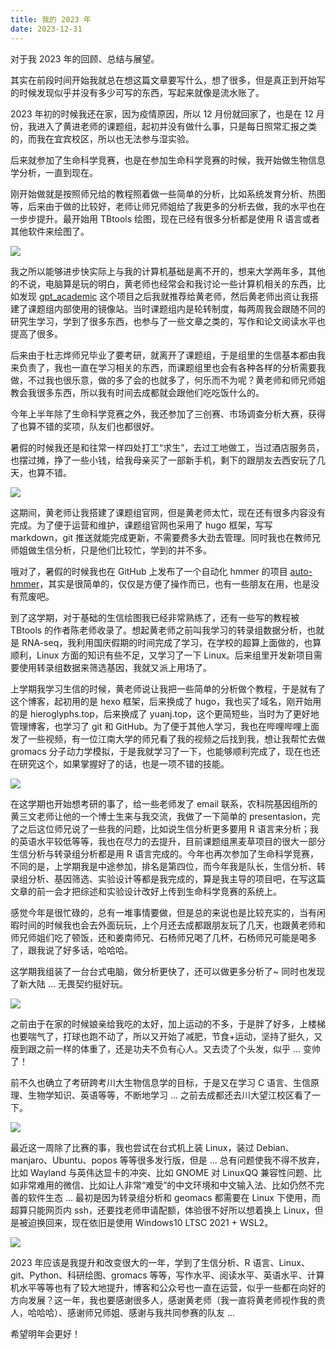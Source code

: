 ```yaml
---
title: 我的 2023 年
date: 2023-12-31
---
```


对于我 2023 年的回顾、总结与展望。

<!--more-->

其实在前段时间开始我就总在想这篇文章要写什么，想了很多，但是真正到开始写的时候发现似乎并没有多少可写的东西，写起来就像是流水账了。

2023 年初的时候我还在家，因为疫情原因，所以 12 月份就回家了，也是在 12 月份，我进入了黄进老师的课题组，起初并没有做什么事，只是每日照常汇报之类的，而我在宜宾校区，所以也无法参与湿实验。

后来就参加了生命科学竞赛，也是在参加生命科学竞赛的时候，我开始做生物信息学分析，一直到现在。

刚开始做就是按照师兄给的教程照着做一些简单的分析，比如系统发育分析、热图等，后来由于做的比较好，老师让师兄师姐给了我更多的分析去做，我的水平也在一步步提升。最开始用 TBtools 绘图，现在已经有很多分析都是使用 R 语言或者其他软件来绘图了。

![](https://images.yuanj.top/202312312121010.png)

我之所以能够进步快实际上与我的计算机基础是离不开的，想来大学两年多，其他的不说，电脑算是玩的明白，黄老师也经常会和我讨论一些计算机相关的东西，比如发现 [gpt_academic](https://github.com/binary-husky/gpt_academic) 这个项目之后我就推荐给黄老师，然后黄老师出资让我搭建了课题组内部使用的镜像站。当时课题组内是轮转制度，每两周我会跟随不同的研究生学习，学到了很多东西，也参与了一些文章之类的，写作和论文阅读水平也提高了很多。

后来由于杜志烨师兄毕业了要考研，就离开了课题组，于是组里的生信基本都由我来负责了，我也一直在学习相关的东西，而课题组里也会有各种各样的分析需要我做，不过我也很乐意，做的多了会的也就多了，何乐而不为呢？黄老师和师兄师姐教会我很多东西，所以我有时间去成都就会跟他们吃吃饭什么的。

今年上半年除了生命科学竞赛之外，我还参加了三创赛、市场调查分析大赛，获得了也算不错的奖项，队友们也都很好。

暑假的时候我还是和往常一样四处打工“求生”，去过工地做工，当过酒店服务员，也摆过摊，挣了一些小钱，给我母亲买了一部新手机，剩下的跟朋友去西安玩了几天，也算不错。

![](https://images.yuanj.top/202312312124836.jpg)

这期间，黄老师让我搭建了课题组官网，但是黄老师太忙，现在还有很多内容没有完成。为了便于运营和维护，课题组官网也采用了 hugo 框架，写写 markdown，git 推送就能完成更新，不需要费多大劲去管理。同时我也在教师兄师姐做生信分析，只是他们比较忙，学到的并不多。

哦对了，暑假的时候我也在 GitHub 上发布了一个自动化 hmmer 的项目 [auto-hmmer](https://github.com/imjiaoyuan/auto-hmmer)，其实是很简单的，仅仅是方便了操作而已，也有一些朋友在用，也是没有荒废吧。

到了这学期，对于基础的生信绘图我已经非常熟练了，还有一些写的教程被 TBtools 的作者陈老师收录了。​想起黄老师之前叫我学习的转录组数据分析，也就是 RNA-seq，我利用国庆假期的时间完成了学习，在学校的超算上面做的，也算顺利，Linux 方面的知识有些不足，又学习了一下 Linux。后来组里开发新项目需要使用转录组数据来筛选基因，我就又派上用场了。

上学期我学习生信的时候，黄老师说让我把一些简单的分析做个教程，于是就有了这个博客，起初用的是 hexo 框架，后来换成了 hugo，我也买了域名，刚开始用的是 hieroglyphs.top，后来换成了 yuanj.top，这个更简短些，当时为了更好地管理博客，也学习了 git 和 GitHub。为了便于其他人学习，我也在哔哩哔哩上面发了一些视频，有一位江南大学的师兄看了我的视频之后找到我，想让我帮忙去做 gromacs 分子动力学模拟，于是我就学习了一下，也能够顺利完成了，现在也还在研究这个，如果掌握好了的话，也是一项不错的技能。

![](https://images.yuanj.top/202312312131224.png)

在这学期也开始想考研的事了，给一些老师发了 email 联系，农科院基因组所的黄三文老师让他的一个博士生来与我交流，我做了一下简单的 presentasion，完了之后这位师兄说了一些我的问题，比如说生信分析更多要用 R 语言来分析；我的英语水平较低等等，我也在尽力的去提升，目前课题组黑麦草项目的很大一部分生信分析与转录组分析都是用 R 语言完成的。今年也再次参加了生命科学竞赛，不同的是，上学期我是中途参加，排名是第四位，而今年我是队长，生信分析、转录组分析、基因筛选、实验设计等都是我完成的，算是我主导的项目吧，在写这篇文章的前一会才把综述和实验设计改好上传到生命科学竞赛的系统上。

感觉今年是很忙碌的，总有一堆事情要做，但是总的来说也是比较充实的，当有闲暇时间的时候我也会去外面玩玩，上个月还去成都跟朋友玩了几天，也跟黄老师和师兄师姐们吃了顿饭，还和姜南师兄、石杨师兄喝了几杯，石杨师兄可能是喝多了，跟我说了好多话，哈哈哈。

这学期我组装了一台台式电脑，做分析更快了，还可以做更多分析了~ 同时也发现了新大陆 ... 无畏契约挺好玩。

![](https://images.yuanj.top/202312312132266.jpg)

之前由于在家的时候娘亲给我吃的太好，加上运动的不多，于是胖了好多，上楼梯也要喘气了，打球也跑不动了，所以又开始了减肥，节食+运动，坚持了挺久，又瘦到跟之前一样的体重了，还是功夫不负有心人。又去烫了个头发，似乎 ... 变帅了！

前不久也确立了考研跨考川大生物信息学的目标，于是又在学习 C 语言、生信原理、生物学知识、英语等等，不断地学习 ... 之前去成都还去川大望江校区看了一下。

![](https://images.yuanj.top/202312312133957.jpg)

最近这一周除了比赛的事，我也尝试在台式机上装 Linux，装过 Debian、manjaro、Ubuntu、popos 等等很多发行版，但是 ... 总有问题使我不得不放弃，比如 Wayland 与英伟达显卡的冲突、比如 GNOME 对 LinuxQQ 兼容性问题、比如非常难用的微信、比如让人非常“难受”的中文环境和中文输入法、比如仍然不完善的软件生态 ... 最初是因为转录组分析和 geomacs 都需要在 Linux 下使用，而超算只能网页内 ssh，还要找老师申请配额，体验很不好所以想着换上 Linux，但是被迫换回来，现在依旧是使用 Windows10 LTSC 2021 + WSL2。

![](https://images.yuanj.top/202312312141605.png)

2023 年应该是我提升和改变很大的一年，学到了生信分析、R 语言、Linux、git、Python、科研绘图、gromacs 等等，写作水平、阅读水平、英语水平、计算机水平等等也有了较大地提升，博客和公众号也一直在运营，似乎一些都在向好的方向发展？这一年，我也要感谢很多人，感谢黄老师（我一直将黄老师视作我的贵人，哈哈哈）、感谢师兄师姐、感谢与我共同参赛的队友 ...

希望明年会更好！
